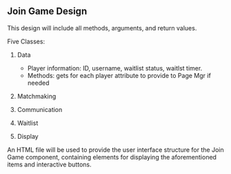 ## Join Game Design

This design will include all methods, arguments, and return values.

Five Classes:
1) Data 
    
    - Player information: ID, username, waitlist status, waitlst timer.
    - Methods: gets for each player attribute to provide to Page Mgr if needed

2) Matchmaking
3) Communication
4) Waitlist
5) Display

An HTML file will be used to provide the user interface structure for the Join Game component, containing elements for displaying the aforementioned items and interactive buttons.
